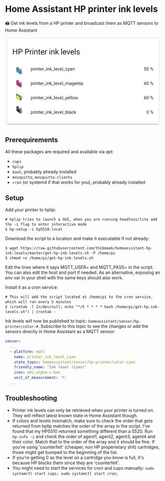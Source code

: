 # Home Assistant HP printer ink levels

🖨 Get ink levels from a HP printer and broadcast them as MQTT sensors to Home Assistant

![screenshot of the ink levels in Home Assistant](./screenshot_ink_levels.png)

## Prerequirements

All these packages are required and available via apt:

- `cups`
- `hplip`
- `bash`, probably already installed
- `mosquitto`, `mosquitto-clients`
- `cron` (or systemd if that works for you), probably already installed

## Setup

Add your printer to hplip:

```console
# hplip tries to launch a GUI, when you are running headless/lite add the -i flag to enter interactive mode
$ hp-setup -i hp5510.local
```

Download the script to a location and make it executable if not already:

```console
$ wget https://raw.githubusercontent.com/thibmaek/homeassistant-hp-ink-levels/master/get-hp-ink-levels.sh -P /home/pi
$ chmod +x /home/pi/get-hp-ink-levels.sh
```

Edit the lines where it says MQTT_USER= and MQTT_PASS= in the script. You can also edit the host and port if needed. As an alternative, exposing an env var in your shell with the same keys should also work.

Install it as a cron service:

```console
# This will add the script located at /home/pi to the cron service, which will run every 5 minutes
$ (crontab -l 2>/dev/null; echo "*/5 * * * * bash /home/pi/get-hp-ink-levels.sh") | crontab -
```

Ink levels will now be published to topic: `homeassistant/sensor/hp-printer/color-#`. Subscribe to this topic to see the changes or add the sensors directly in Home Assistant as a MQTT sensor:

```yaml
sensor:
  ...
  - platform: mqtt
    name: printer_ink_level_cyan
    state_topic: homeassistant/sensor/hp-printer/color-cyan
    friendly_name: "Ink level (Cyan)"
    icon: mdi:alpha-c-box
    unit_of_measurement: '%'
  ...
```

## Troubleshooting

- Printer ink levels can only be retrieved when your printer is turned on. They will reflect latest known state in Home Assistant though.
- If colors and levels mismatch, make sure to check the order that gets returned from hplip matches the order of the array in the script. I've found that my HP5510 returned something different than a 5520. Run `hp-info -i` and check the order of agent1, agent2, agent3, agent4 and their color. Match that to the order of the array and it should be fine. If you're using 'counterfeit' (cheaper, non HP properietary shit) cartridges, those might get bumped to the beginning of the list.
- If you're getting 0 as the level on a cartridge you know is full, it's because HP blocks them since they are 'counterfeit'.
- You might need to start the services for cron and cups manually: `sudo systemctl start cups; sudo systemctl start cron;`
